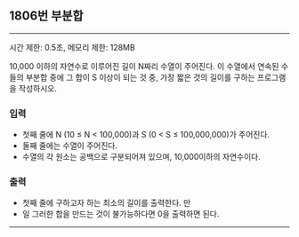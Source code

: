 ## 1806번 부분합

---

시간 제한: 0.5초, 메모리 제한: 128MB

10,000 이하의 자연수로 이루어진 길이 N짜리 수열이 주어진다. 
이 수열에서 연속된 수들의 부분합 중에 그 합이 S 이상이 되는 것 중, 
가장 짧은 것의 길이를 구하는 프로그램을 작성하시오.

### 입력

- 첫째 줄에 N (10 ≤ N < 100,000)과 S (0 < S ≤ 100,000,000)가 주어진다. 
- 둘째 줄에는 수열이 주어진다. 
- 수열의 각 원소는 공백으로 구분되어져 있으며, 10,000이하의 자연수이다.

### 출력

- 첫째 줄에 구하고자 하는 최소의 길이를 출력한다. 만
- 일 그러한 합을 만드는 것이 불가능하다면 0을 출력하면 된다.

---
